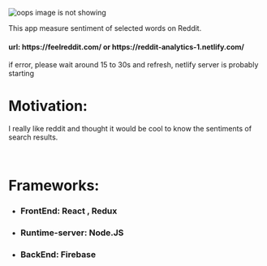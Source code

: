 ![oops image is not showing](https://media.giphy.com/media/1gO8pHADYHUC8nlhNS/giphy.gif)

This app measure sentiment of selected words on Reddit.
<h4>url: https://feelreddit.com/ or https://reddit-analytics-1.netlify.com/</h4>
<p>if error, please wait around 15 to 30s and refresh, netlify server is probably starting</p>
<h1>Motivation:</h1>

I really like reddit and thought it would be cool to know the sentiments of search results.

<br/>
<h1>Frameworks:</h1> 
<ul>
<li><h3>FrontEnd: React , Redux</h3></li>

<li><h3>Runtime-server: Node.JS</h3></li>

<li><h3>BackEnd: Firebase</h3></li>
</ul>


